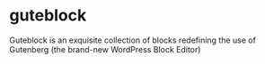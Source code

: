 # guteblock
Guteblock is an exquisite collection of blocks redefining the use of Gutenberg (the brand-new WordPress Block Editor)
